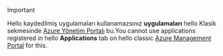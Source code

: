> [!IMPORTANT]
> <span data-ttu-id="4744c-101">Hello kaydedilmiş uygulamaları kullanamazsınız **uygulamaları** hello Klasik sekmesinde [Azure Yönetim Portalı](https://manage.windowsazure.com/) bu.</span><span class="sxs-lookup"><span data-stu-id="4744c-101">You cannot use applications registered in hello **Applications** tab on hello classic [Azure Management Portal](https://manage.windowsazure.com/) for this.</span></span>
> 
> 

